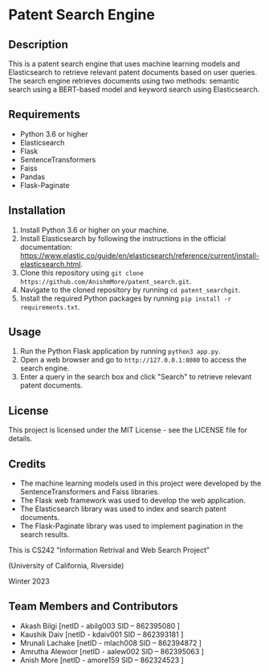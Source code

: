 Patent Search Engine
====================

Description
-----------

This is a patent search engine that uses machine learning models and Elasticsearch to retrieve relevant patent documents based on user queries. The search engine retrieves documents using two methods: semantic search using a BERT-based model and keyword search using Elasticsearch.

Requirements
------------

- Python 3.6 or higher
- Elasticsearch
- Flask
- SentenceTransformers
- Faiss
- Pandas
- Flask-Paginate

Installation
------------

1. Install Python 3.6 or higher on your machine.
2. Install Elasticsearch by following the instructions in the official documentation: <https://www.elastic.co/guide/en/elasticsearch/reference/current/install-elasticsearch.html>.
3. Clone this repository using `git clone https://github.com/AnishmMore/patent_search.git`.
4. Navigate to the cloned repository by running `cd patent_searchgit`.
5. Install the required Python packages by running `pip install -r requirements.txt`.

Usage
-----

1. Run the Python Flask application by running `python3 app.py`.
2. Open a web browser and go to `http://127.0.0.1:8080` to access the search engine.
3. Enter a query in the search box and click "Search" to retrieve relevant patent documents.

License
-------

This project is licensed under the MIT License - see the LICENSE file for details.

Credits
-------

- The machine learning models used in this project were developed by the SentenceTransformers and Faiss libraries.
- The Flask web framework was used to develop the web application.
- The Elasticsearch library was used to index and search patent documents.
- The Flask-Paginate library was used to implement pagination in the search results.

This is CS242 "Information Retrival and Web Search Project"

(University of California, Riverside)

Winter 2023

Team Members and Contributors
------

- Akash Bilgi   [netID - abilg003  SID – 862395080 ]
- Kaushik Daiv  [netID - kdaiv001 SID – 862393181 ]
- Mrunali Lachake [netID - mlach008 SID – 862394872 ]
- Amrutha Alewoor [netID - aalew002 SID – 862395063 ]
- Anish More   [netID - amore159 SID – 862324523 ]
